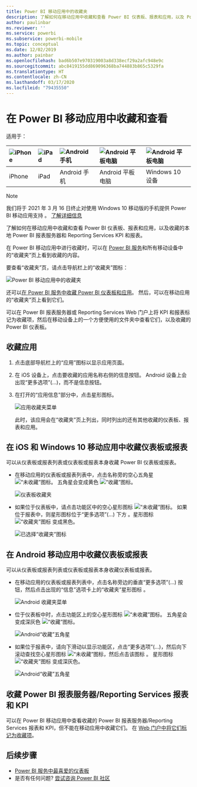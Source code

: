 ```yaml
---
title: Power BI 移动应用中的收藏夹
description: 了解如何在移动应用中收藏和查看 Power BI 仪表板、报表和应用，以及 Power BI 报表服务器和 Reporting Services 报表和 KPI。
author: paulinbar
ms.reviewer: ''
ms.service: powerbi
ms.subservice: powerbi-mobile
ms.topic: conceptual
ms.date: 12/02/2019
ms.author: painbar
ms.openlocfilehash: bad6b507e970319003a8d338ecf29a2afc948e9c
ms.sourcegitcommit: abc8419155dd869096368ba744883b865c5329fa
ms.translationtype: HT
ms.contentlocale: zh-CN
ms.lasthandoff: 03/17/2020
ms.locfileid: "79435550"
---
```

# <a name="make-and-view-favorites-in-the-power-bi-mobile-apps"></a>在 Power BI 移动应用中收藏和查看
适用于：

| ![iPhone](./media/mobile-apps-favorites/iphone-logo-50-px.png) | ![iPad](./media/mobile-apps-favorites/ipad-logo-50-px.png) | ![Android 手机](./media/mobile-apps-favorites/android-phone-logo-50-px.png) | ![Android 平板电脑](./media/mobile-apps-favorites/android-tablet-logo-50-px.png) | ![Android 平板电脑](./media/mobile-apps-favorites/win-10-logo-50-px.png) |
|:--- |:--- |:--- |:--- |:--- |
| iPhone |iPad |Android 手机 |Android 平板电脑 |Windows 10 设备 |

>[!NOTE]
>我们将于 2021 年 3 月 16 日终止对使用 Windows 10 移动版的手机提供 Power BI 移动应用支持  。 [了解详细信息](https://go.microsoft.com/fwlink/?linkid=2121400)

了解如何在移动应用中收藏和查看 Power BI 仪表板、报表和应用，以及收藏的本地 Power BI 报表服务器和 Reporting Services KPI 和报表。

在 Power BI 移动应用中进行收藏时，可以在 [Power BI 服务](https://powerbi.com)和所有移动设备中的“收藏夹”页上看到收藏的内容。

要查看“收藏夹”页，请点击导航栏上的“收藏夹”图标：

![Power BI 移动应用中的收藏夹](./media/mobile-apps-favorites/power-bi-android-favorites-reports.png)


还可以[在 Power BI 服务中收藏 Power BI 仪表板和应用](../end-user-favorite.md)。 然后，可以在移动应用的“收藏夹”页上看到它们。

可以在 Power BI 报表服务器或 Reporting Services Web 门户上将 KPI 和报表标记为收藏项，然后在移动设备上的一个方便使用的文件夹中查看它们，以及收藏的 Power BI 仪表板。

## <a name="make-an-app-a-favorite"></a>收藏应用
1. 点击底部导航栏上的“应用”图标以显示应用页面。

2. 在 iOS 设备上，点击要收藏的应用名称右侧的信息按钮。 Android 设备上会出现“更多选项”(...)，而不是信息按钮。 

3. 在打开的“应用信息”部分中，点击星形图标。
   
    ![应用收藏夹菜单](./media/mobile-apps-favorites/power-bi-android-favorite-app-ellipsis.png)
   
    此时，该应用会在“收藏夹”页上列出，同时列出的还有其他收藏的仪表板、报表和应用。
   
## <a name="make-a-dashboard-or-report-a-favorite-in-the-ios-and-windows-10-mobile-apps"></a>在 iOS 和 Windows 10 移动应用中收藏仪表板或报表
可以从仪表板或报表列表或仪表板或报表本身收藏 Power BI 仪表板或报表。

* 在移动应用的仪表板或报表列表中，点击名称旁的空心五角星 ![“未收藏”图标](./././media/mobile-apps-favorites/power-bi-mobile-not-favorite-icon.png)。 五角星会变成黄色 ![“收藏”图标](./././media/mobile-apps-favorites/power-bi-mobile-yes-favorite-icon.png)。
  
    ![仪表板收藏夹](./media/mobile-apps-favorites/power-bi-mobile-make-dashboard-favorite.png)
* 如果位于仪表板中，请点击功能区中的空心星形图标 ![“未收藏”图标](./././media/mobile-apps-favorites/power-bi-mobile-not-favorite-icon.png)。 如果位于报表中，则星形图标位于“更多选项”(...) 下方  。星形图标 ![“收藏夹”图标](./././media/mobile-apps-favorites/power-bi-mobile-favorite-selected-black.png) 变成黑色。
  
    ![已选择“收藏夹”图标](./media/mobile-apps-favorites/power-bi-mobile-favorite-selected.png)

## <a name="make-a-dashboard-or-report-a-favorite-in-the-android-mobile-apps"></a>在 Android 移动应用中收藏仪表板或报表
可以从仪表板或报表列表或仪表板或报表本身收藏仪表板或报表。

* 在移动应用的仪表板或报表列表中，点击名称旁边的垂直“更多选项”(…) 按钮，然后点击出现的“信息”选项卡上的“收藏夹”星形图标  。
  
    ![Android 收藏夹菜单](./media/mobile-apps-favorites/power-bi-android-make-favorite.png)

* 位于仪表板中时，点击功能区上的空心星形图标 ![“未收藏”图标](./././media/mobile-apps-favorites/power-bi-mobile-not-favorite-icon.png)。 五角星会变成深灰色 ![“收藏”图标](./media/mobile-apps-favorites/power-bi-android-favorite-icon.png)。
  
    ![Android“收藏”五角星](./media/mobile-apps-favorites/power-bi-android-favorite-in-dashboard.png)

* 如果位于报表中，请向下滑动以显示功能区，点击“更多选项”(...)，然后向下滚动查找空心星形图标 ![“未收藏”图标](./././media/mobile-apps-favorites/power-bi-mobile-not-favorite-icon.png)，然后点击该图标  。 星形图标 ![“收藏夹”图标](./media/mobile-apps-favorites/power-bi-android-favorite-icon.png) 变成深灰色。
  
    ![Android“收藏”五角星](./media/mobile-apps-favorites/power-bi-android-favorite-in-report.png)

## <a name="make-favorite-power-bi-report-server-and-reporting-services-reports-and-kpis"></a>收藏 Power BI 报表服务器/Reporting Services 报表和 KPI
可以在 Power BI 移动应用中查看收藏的 Power BI 报表服务器/Reporting Services 报表和 KPI，但不能在移动应用中收藏它们。 在 [Web 门户中将它们标记为收藏项](../../report-server/tutorial-explore-report-server-web-portal.md#tag-your-favorites)。 

## <a name="next-steps"></a>后续步骤
* [Power BI 服务中最喜爱的仪表板](../end-user-favorite.md) 
* 是否有任何问题? [尝试咨询 Power BI 社区](https://community.powerbi.com/)

